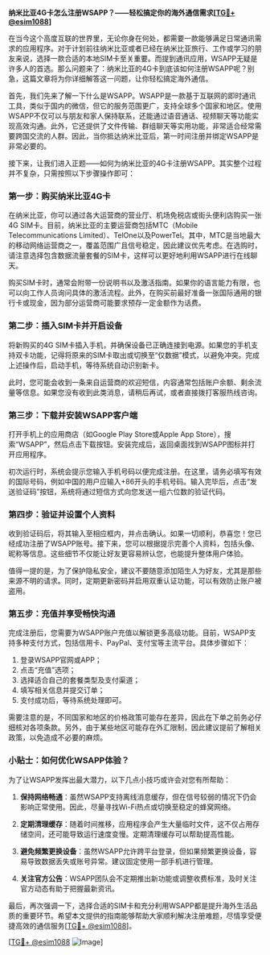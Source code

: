 **纳米比亚4G卡怎么注册WSAPP？——轻松搞定你的海外通信需求[[TG💪+ @esim1088](https://t.me/s/esim1088)]**

在当今这个高度互联的世界里，无论你身在何处，都需要一款能够满足日常通讯需求的应用程序。对于计划前往纳米比亚或者已经在纳米比亚旅行、工作或学习的朋友来说，选择一款合适的本地SIM卡至关重要。而提到通讯应用，WSAPP无疑是许多人的首选。那么问题来了：纳米比亚的4G卡到底该如何注册WSAPP呢？别急，这篇文章将为你详细解答这一问题，让你轻松搞定海外通信。

首先，我们先来了解一下什么是WSAPP。WSAPP是一款基于互联网的即时通讯工具，类似于国内的微信，但它的服务范围更广，支持全球多个国家和地区。使用WSAPP不仅可以与朋友和家人保持联系，还能通过语音通话、视频聊天等功能实现高效沟通。此外，它还提供了文件传输、群组聊天等实用功能，非常适合经常需要跨国交流的人群。因此，当你抵达纳米比亚后，第一时间注册并绑定WSAPP是非常必要的。

接下来，让我们进入正题——如何为纳米比亚的4G卡注册WSAPP。其实整个过程并不复杂，只需按照以下步骤操作即可：

### 第一步：购买纳米比亚4G卡

在纳米比亚，你可以通过各大运营商的营业厅、机场免税店或街头便利店购买一张4G SIM卡。目前，纳米比亚的主要运营商包括MTC（Mobile Telecommunications Limited）、TelOne以及PowerTel。其中，MTC是当地最大的移动网络运营商之一，覆盖范围广且信号稳定，因此建议优先考虑。在选购时，请注意选择包含数据流量套餐的SIM卡，这样可以更好地利用WSAPP进行在线聊天。

购买SIM卡时，通常会附带一份说明书以及激活指南。如果你的语言能力有限，也可以向工作人员询问具体的激活流程。此外，在购买前最好准备一张国际通用的银行卡或现金，因为部分运营商可能要求预存一定金额作为话费。

### 第二步：插入SIM卡并开启设备

将新购买的4G SIM卡插入手机，并确保设备已正确连接到电源。如果您的手机支持双卡功能，记得将原来的SIM卡取出或切换至“仅数据”模式，以避免冲突。完成上述操作后，启动手机，等待系统自动识别新卡。

此时，您可能会收到一条来自运营商的欢迎短信，内容通常包括账户余额、剩余流量等信息。如果您没有收到此类消息，请稍后再试，或者直接拨打客服热线咨询。

### 第三步：下载并安装WSAPP客户端

打开手机上的应用商店（如Google Play Store或Apple App Store），搜索“WSAPP”，然后点击下载按钮。安装完成后，返回桌面找到WSAPP图标并打开应用程序。

初次运行时，系统会提示您输入手机号码以便完成注册。在这里，请务必填写有效的国际号码，例如中国的用户应输入+86开头的手机号码。输入完毕后，点击“发送验证码”按钮，系统将通过短信方式向您发送一组六位数的验证代码。

### 第四步：验证并设置个人资料

收到验证码后，将其输入至相应框内，并点击确认。如果一切顺利，恭喜您！您已经成功注册了WSAPP账号。接下来，您可以根据提示完善个人资料，包括头像、昵称等信息。这些细节不仅能让好友更容易辨认您，也能提升整体用户体验。

值得一提的是，为了保护隐私安全，建议不要随意添加陌生人为好友，尤其是那些来源不明的请求。同时，定期更新密码并启用双重认证功能，可以有效防止账户被盗用。

### 第五步：充值并享受畅快沟通

完成注册后，您需要为WSAPP账户充值以解锁更多高级功能。目前，WSAPP支持多种支付方式，包括信用卡、PayPal、支付宝等主流平台。具体步骤如下：

1. 登录WSAPP官网或APP；
2. 点击“充值”选项；
3. 选择适合自己的套餐类型及支付渠道；
4. 填写相关信息并提交订单；
5. 支付成功后，等待系统处理即可。

需要注意的是，不同国家和地区的价格政策可能存在差异，因此在下单之前务必仔细核对各项条款。另外，由于某些地区可能存在外汇限制，因此建议提前了解相关政策，以免造成不必要的麻烦。

### 小贴士：如何优化WSAPP体验？

为了让WSAPP发挥出最大潜力，以下几点小技巧或许会对您有所帮助：

1. **保持网络畅通**：虽然WSAPP支持离线消息缓存，但在信号较弱的情况下仍会影响正常使用。因此，尽量寻找Wi-Fi热点或切换至稳定的蜂窝网络。
   
2. **定期清理缓存**：随着时间推移，应用程序会产生大量临时文件，这不仅占用存储空间，还可能导致运行速度变慢。定期清理缓存可以帮助提高性能。
   
3. **避免频繁更换设备**：虽然WSAPP允许跨平台登录，但如果频繁更换设备，容易导致数据丢失或账号异常。建议固定使用一部手机进行管理。
   
4. **关注官方公告**：WSAPP团队会不定期推出新功能或调整收费标准，及时关注官方动态有助于把握最新资讯。

最后，再次强调一下，选择合适的SIM卡和充分利用WSAPP都是提升海外生活品质的重要环节。希望本文提供的指南能够帮助大家顺利解决注册难题，尽情享受便捷高效的通信服务[[TG💪+ @esim1088](https://t.me/s/esim1088)]。

[[TG💪+ @esim1088](https://t.me/s/esim1088) ![Image](https://i.postimg.cc/4NQfJmqS/Snipaste-2025-05-13-00-14-12.png)]
